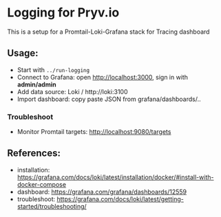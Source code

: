 
# Logging for Pryv.io

This is a setup for a Promtail-Loki-Grafana stack for Tracing dashboard

## Usage:

- Start with `../run-logging`
- Connect to Grafana: open [http://localhost:3000](http://localhost:3000), sign in with **admin/admin**
- Add data source: Loki / http://loki:3100
- Import dashboard: copy paste JSON from grafana/dashboards/..

### Troubleshoot

- Monitor Promtail targets: [http://localhost:9080/targets](http://localhost:9080/targets)

## References:

- installation: https://grafana.com/docs/loki/latest/installation/docker/#install-with-docker-compose
- dashboard: https://grafana.com/grafana/dashboards/12559
- troubleshoot: https://grafana.com/docs/loki/latest/getting-started/troubleshooting/
